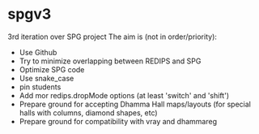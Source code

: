 # spgv3
3rd iteration over SPG project
The aim is (not in order/priority): 

- Use Github
- Try to minimize overlapping between REDIPS and SPG
- Optimize SPG code
- Use snake_case
- pin students
- Add mor redips.dropMode options (at least 'switch' and 'shift')
- Prepare ground for accepting Dhamma Hall maps/layouts (for special halls with columns, diamond shapes, etc)
- Prepare ground for compatibility with vray and dhammareg  
 